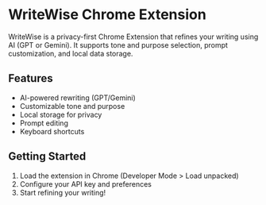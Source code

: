 # WriteWise Chrome Extension

WriteWise is a privacy-first Chrome Extension that refines your writing using AI (GPT or Gemini). It supports tone and purpose selection, prompt customization, and local data storage.

## Features

- AI-powered rewriting (GPT/Gemini)
- Customizable tone and purpose
- Local storage for privacy
- Prompt editing
- Keyboard shortcuts

## Getting Started

1. Load the extension in Chrome (Developer Mode > Load unpacked)
2. Configure your API key and preferences
3. Start refining your writing!
